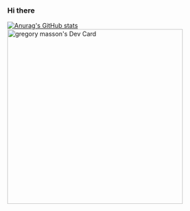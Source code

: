 ### Hi there 

[![Anurag's GitHub stats](https://github-readme-stats.vercel.app/api?username=gregoss54)](https://github.com/anuraghazra/github-readme-stats)
<a href="https://app.daily.dev/gregoss54"><img src="https://api.daily.dev/devcards/58dfecc2712a4d378e0be2e7c5b9c4b7.png?r=72q" width="400" alt="gregory masson's Dev Card"/></a>
